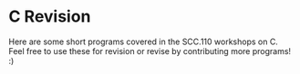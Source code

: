 # C Revision

Here are some short programs covered in the SCC.110 workshops on C. <br>
Feel free to use these for revision or revise by contributing more programs! :)
